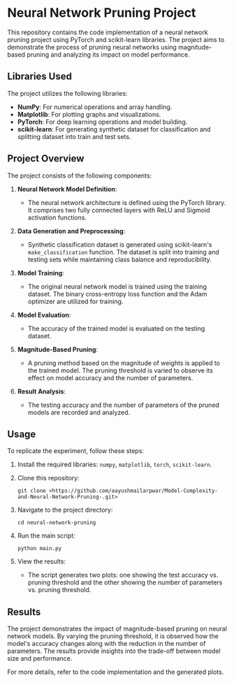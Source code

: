 # Neural Network Pruning Project

This repository contains the code implementation of a neural network pruning project using PyTorch and scikit-learn libraries. The project aims to demonstrate the process of pruning neural networks using magnitude-based pruning and analyzing its impact on model performance.

## Libraries Used

The project utilizes the following libraries:

- **NumPy**: For numerical operations and array handling.
- **Matplotlib**: For plotting graphs and visualizations.
- **PyTorch**: For deep learning operations and model building.
- **scikit-learn**: For generating synthetic dataset for classification and splitting dataset into train and test sets.

## Project Overview

The project consists of the following components:

1. **Neural Network Model Definition**: 
    - The neural network architecture is defined using the PyTorch library. It comprises two fully connected layers with ReLU and Sigmoid activation functions.

2. **Data Generation and Preprocessing**:
    - Synthetic classification dataset is generated using scikit-learn's `make_classification` function. The dataset is split into training and testing sets while maintaining class balance and reproducibility.

3. **Model Training**:
    - The original neural network model is trained using the training dataset. The binary cross-entropy loss function and the Adam optimizer are utilized for training.

4. **Model Evaluation**:
    - The accuracy of the trained model is evaluated on the testing dataset.

5. **Magnitude-Based Pruning**:
    - A pruning method based on the magnitude of weights is applied to the trained model. The pruning threshold is varied to observe its effect on model accuracy and the number of parameters.

6. **Result Analysis**:
    - The testing accuracy and the number of parameters of the pruned models are recorded and analyzed.

## Usage

To replicate the experiment, follow these steps:

1. Install the required libraries: `numpy`, `matplotlib`, `torch`, `scikit-learn`.

2. Clone this repository:
    ```
    git clone <https://github.com/aayushmailarpwar/Model-Complexity-and-Neural-Network-Pruning-.git>
    ```

3. Navigate to the project directory:
    ```
    cd neural-network-pruning
    ```

4. Run the main script:
    ```
    python main.py
    ```

5. View the results:
    - The script generates two plots: one showing the test accuracy vs. pruning threshold and the other showing the number of parameters vs. pruning threshold.

## Results

The project demonstrates the impact of magnitude-based pruning on neural network models. By varying the pruning threshold, it is observed how the model's accuracy changes along with the reduction in the number of parameters. The results provide insights into the trade-off between model size and performance.

For more details, refer to the code implementation and the generated plots.
